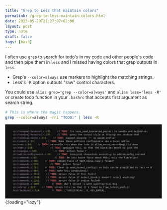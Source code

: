 ```yaml
---
title: "Grep to Less that maintain colors"
permalink: /grep-to-less-maintain-colors.html
date: 2023-05-29T21:27:07+02:00
layout: post
type: note
draft: false
tags: [bash]
---
```


I often use `grep` to search for todo's in my code and other people's code and
then pipe them in `less` and I missed having colors that grep outputs in `less`.

- Grep's `--color=always` use markers to highlight the matching strings.
- Less's `-R` option outputs "raw" control characters.

You could use `alias grep='grep --color=always'` and `alias less='less -R'` or
create todo function in your `.bashrc` that accepts first argument as search
string.

```sh
# This is where the magic happens.
grep --color=always -rni "TODO:" | less -R
```

![Less and grep](/assets/notes/grep-less.png){:loading="lazy"}
